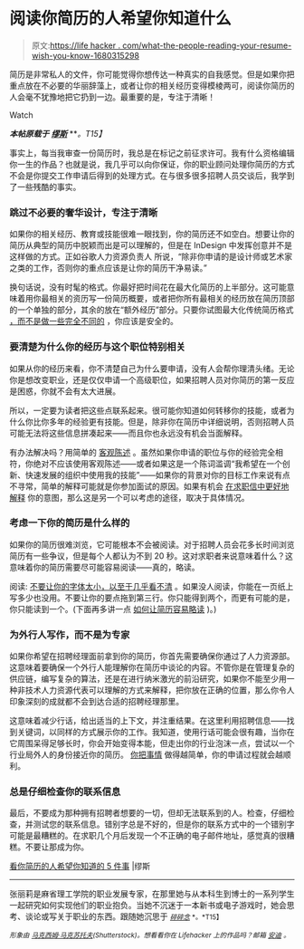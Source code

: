 # 阅读你简历的人希望你知道什么

> 原文:[https://life hacker . com/what-the-people-reading-your-resume-wish-you-know-1680315298](https://lifehacker.com/what-the-people-reading-your-resume-wish-you-knew-1680315298)

简历是非常私人的文件，你可能觉得你想传达一种真实的自我感觉。但是如果你把重点放在不必要的华丽辞藻上，或者让你的相关经历变得模棱两可，阅读你简历的人会毫不犹豫地把它扔到一边。最重要的是，专注于清晰！

Watch

***本帖原载于*** [***缪斯***](https://www.themuse.com/advice/5-things-people-reading-your-resume-wish-you-knew-1) ***。*T15】**

事实上，每当我审查一份简历时，我总是在标记之前征求许可。我有什么资格编辑你一生的作品？也就是说，我几乎可以向你保证，你的职业顾问处理你简历的方式不会是你提交工作申请后得到的处理方式。在与很多很多招聘人员交谈后，我学到了一些残酷的事实。

### 跳过不必要的奢华设计，专注于清晰

如果你的相关经历、教育或技能很难一眼找到，你的简历还不如空白。想要让你的简历从典型的简历中脱颖而出是可以理解的，但是在 InDesign 中发挥创意并不是这样做的方式。正如谷歌人力资源负责人 所说，“除非你申请的是设计师或艺术家之类的工作，否则你的重点应该是让你的简历干净易读。”

换句话说，没有时髦的格式。你最好把时间花在最大化简历的上半部分。这可能意味着用你最相关的资历写一份简历概要，或者把你所有最相关的经历放在简历顶部的一个单独的部分，其余的放在“额外经历”部分。只要你试图最大化传统简历格式 [，而不是做一些完全不同的](https://lifehacker.com/five-things-job-candidates-obsess-over-that-hiring-mana-1670410029) ，你应该是安全的。

### 要清楚为什么你的经历与这个职位特别相关

如果从你的经历来看，你不清楚自己为什么要申请，没有人会帮你理清头绪。无论你是想改变职业，还是仅仅申请一个高级职位，如果招聘人员对你简历的第一反应是困惑，你就不会有太大进展。

所以，一定要为读者把这些点联系起来。很可能你知道如何转移你的技能，或者为什么你比你多年的经验更有技能。但是，除非你在简历中详细说明，否则招聘人员可能无法将这些信息拼凑起来——而且你也永远没有机会当面解释。

有办法解决吗？用简单的 [客观陈述](https://www.themuse.com/advice/the-only-time-its-ok-to-use-an-objective-statement-on-your-resume) 。虽然如果你申请的职位与你的经验完全相符，你绝对不应该使用客观陈述——或者如果这是一个陈词滥调“我希望在一个创新、快速发展的组织中使用我的技能”——如果你的背景对你的目标工作来说有点不寻常，简单的解释可能就是你参加面试的原因。如果有机会 [在求职信中更好地解释](https://lifehacker.com/how-can-i-build-a-resume-when-i-have-nothing-to-put-on-1555349531) 你的意图，那么这是另一个可以考虑的途径，取决于具体情况。

### 考虑一下你的简历是什么样的

如果你的简历很难浏览，它可能根本不会被阅读。对于招聘人员会花多长时间浏览简历有一些争议，但是每个人都认为不到 20 秒。这对求职者来说意味着什么？这意味着你的简历需要尽可能容易阅读——真的，略读。

阅读: [不要让你的字体太小，以至于几乎看不清](https://lifehacker.com/tips-from-a-recruiter-dont-make-me-read-your-resume-1520083351) 。如果没人阅读，你能在一页纸上写多少也没用。不要让你的要点拖到第三行。你只能得到两个，而更有可能的是，你只能读到一个。(下面再多讲一点 [如何让简历容易略读](https://www.themuse.com/advice/12-tiny-changes-that-make-your-resume-easy-for-recruiters-to-skim) )。)

### 为外行人写作，而不是为专家

如果你希望在招聘经理面前拿到你的简历，你首先需要确保你通过了人力资源部。这意味着要确保一个外行人能理解你在简历中谈论的内容。不管你是在管理复杂的供应链，编写复杂的算法，还是在进行纳米激光的前沿研究，如果你不能至少用一种非技术人力资源代表可以理解的方式来解释，把你放在正确的位置，那么你令人印象深刻的成就都不会到达合适的招聘经理那里。

这意味着减少行话，给出适当的上下文，并注重结果。在这里利用招聘信息——找到关键词，以同样的方式展示你的工作。我知道，使用行话可能会很有趣，当你在它周围呆得足够长时，你会开始变得本能，但走出你的行业泡沫一点，尝试以一个行业局外人的身份接近你的简历。 [你把事情](https://lifehacker.com/how-recruiters-really-look-at-your-linkedin-profile-and-1580589303) 做得越简单，你的申请过程就会越顺利。

### 总是仔细检查你的联系信息

最后，不要成为那种拥有招聘者想要的一切，但却无法联系到的人。检查，仔细检查，并测试您的联系信息。错别字总是不好的，但是你的联系方式中的一个错别字可能是最糟糕的。在求职几个月后发现一个不正确的电子邮件地址，感觉真的很糟糕。不要让那成为你。

[看你简历的人希望你知道的 5 件事](https://www.themuse.com/advice/5-things-people-reading-your-resume-wish-you-knew-1) |缪斯

* * *

张丽莉是麻省理工学院的职业发展专家，在那里她与从本科生到博士的一系列学生一起研究如何实现他们的职业抱负。当她不沉迷于一本新书或电子游戏时，她会思考、谈论或写关于职业的东西。跟随她沉思于 [<small>*碎碎念*</small>](https://twitter.com/lzhng) <small>*。*T15】</small>

*<small>形象由</small>* [*<small>马克西姆·马克苏托夫</small>*](http://www.shutterstock.com/pic-127018721/stock-vector-interview-for-work-vector-illustration-on-a-background.html?src=csl_recent_image-1)*<small>(Shutterstock)。想看看你在 Lifehacker 上的作品吗？邮箱</small>* [*<small>安迪</small>*](mailto:andy@lifehacker.com) *<small>。</small>*